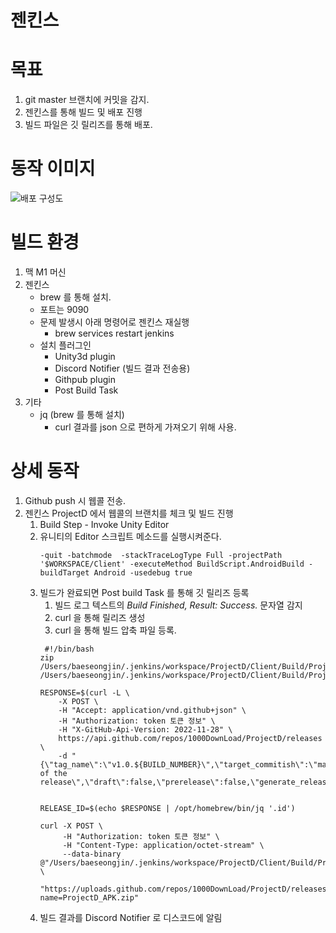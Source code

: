 # 젠킨스

# 목표
1. git master 브랜치에 커밋을 감지.
2. 젠킨스를 통해 빌드 및 배포 진행
3. 빌드 파일은 깃 릴리즈를 통해 배포.

# 동작 이미지

![배포 구성도](https://github.com/1000DownLoad/ProjectD/assets/16574400/e7826291-0a98-4712-9e59-6ebab375eaa3)


# 빌드 환경
1. 맥 M1 머신
2. 젠킨스
	*  brew 를 통해 설치.
	* 포트는 9090
	* 문제 발생시 아래 명령어로 젠킨스 재실행
		* brew services restart jenkins
	* 설치 플러그인
		* Unity3d plugin
		* Discord Notifier (빌드 결과 전송용)
		* Githpub plugin
		* Post Build Task
3. 기타
	*  jq (brew 를 통해 설치)
		* curl 결과를 json 으로 편하게 가져오기 위해 사용.


# 상세 동작	
1. Github push 시 웹콜 전송.
2. 젠킨스 ProjectD 에서 웹콜의 브랜치를 체크 및 빌드 진행
	1. Build Step - Invoke Unity Editor
	2. 유니티의 Editor 스크립트 메소드를 실행시켜준다.
		```
		-quit -batchmode  -stackTraceLogType Full -projectPath '$WORKSPACE/Client' -executeMethod BuildScript.AndroidBuild -buildTarget Android -usedebug true
		```
	3.  빌드가 완료되면 Post build Task 를 통해 깃 릴리즈 등록
		1. 빌드 로그 텍스트의 *Build Finished, Result: Success.* 문자열 감지
		2. curl 을 통해 릴리즈 생성
		3. curl 을 통해 빌드 압축 파일 등록.
		```
		 #!/bin/bash
		zip /Users/baeseongjin/.jenkins/workspace/ProjectD/Client/Build/ProjectD.apk/ProjectD_APK.zip /Users/baeseongjin/.jenkins/workspace/ProjectD/Client/Build/ProjectD.apk/Project.apk

		RESPONSE=$(curl -L \
		    -X POST \
		    -H "Accept: application/vnd.github+json" \
		    -H "Authorization: token 토큰 정보" \
		    -H "X-GitHub-Api-Version: 2022-11-28" \
		    https://api.github.com/repos/1000DownLoad/ProjectD/releases \
		    -d "{\"tag_name\":\"v1.0.${BUILD_NUMBER}\",\"target_commitish\":\"main\",\"name\":\"v1.0.${BUILD_NUMBER}\",\"body\":\"Description of the release\",\"draft\":false,\"prerelease\":false,\"generate_release_notes\":false}")


		RELEASE_ID=$(echo $RESPONSE | /opt/homebrew/bin/jq '.id')

		curl -X POST \
		     -H "Authorization: token 토큰 정보" \
		     -H "Content-Type: application/octet-stream" \
		     --data-binary @"/Users/baeseongjin/.jenkins/workspace/ProjectD/Client/Build/ProjectD_APK.zip" \
		     "https://uploads.github.com/repos/1000DownLoad/ProjectD/releases/${RELEASE_ID}/assets?name=ProjectD_APK.zip"
		```
	4. 빌드 결과를 Discord Notifier 로 디스코드에 알림